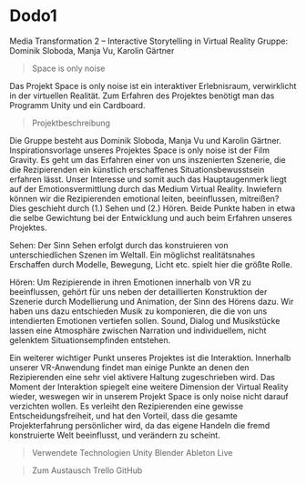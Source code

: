 # Dodo1
Media Transformation 2 – Interactive Storytelling in Virtual Reality
Gruppe: Dominik Sloboda, Manja Vu, Karolin Gärtner

>Space is only noise

Das Projekt Space is only noise ist ein interaktiver Erlebnisraum, verwirklicht in der virtuellen Realität. Zum Erfahren des Projektes benötigt man das Programm Unity und ein Cardboard. 

>Projektbeschreibung

Die Gruppe besteht aus Dominik Sloboda, Manja Vu und Karolin Gärtner. Inspirationsvorlage unseres Projektes Space is only noise ist der Film Gravity. Es geht um das Erfahren einer von uns inszenierten Szenerie, die die Rezipierenden ein künstlich erschaffenes Situationsbewusstsein erfahren lässt. Unser Interesse und somit auch das Hauptaugenmerk liegt auf der Emotionsvermittlung durch das Medium Virtual Reality. Inwiefern können wir die Rezipierenden emotional leiten, beeinflussen, mitreißen? Dies geschieht durch (1.) Sehen und (2.) Hören. Beide Punkte haben in etwa die selbe Gewichtung bei der Entwicklung und auch beim Erfahren unseres Projektes.

Sehen:
Der Sinn Sehen erfolgt durch das konstruieren von unterschiedlichen Szenen im Weltall. Ein möglichst realitätsnahes Erschaffen durch Modelle, Bewegung, Licht etc. spielt hier die größte Rolle.

Hören:
Um Rezipierende in ihren Emotionen innerhalb von VR zu beeinflussen, gehört für uns neben der detaillierten Konstruktion der Szenerie durch Modellierung und Animation, der Sinn des Hörens dazu. Wir haben uns dazu entschieden Musik zu komponieren, die die von uns intendierten Emotionen vertiefen sollen. Sound, Dialog und Musikstücke lassen eine Atmosphäre zwischen Narration und individuellem, nicht gelenktem Situationsempfinden entstehen.

Ein weiterer wichtiger Punkt unseres Projektes ist die Interaktion. Innerhalb unserer VR-Anwendung findet man einige Punkte an denen den Rezipierenden eine sehr viel aktivere Haltung zugeschrieben wird. Das Moment der Interaktion spiegelt eine weitere Dimension der Virtual Reality wieder, weswegen wir in unserem Projekt Space is only noise nicht darauf verzichten wollen. Es verleiht den Rezipierenden eine gewisse Entscheidungsfreiheit, und hat den Vorteil, dass die gesamte Projekterfahrung persönlicher wird, da das eigene Handeln die fremd konstruierte Welt beeinflusst, und verändern zu scheint.

>Verwendete Technologien
Unity
Blender
Ableton Live

>Zum Austausch
Trello
GitHub
